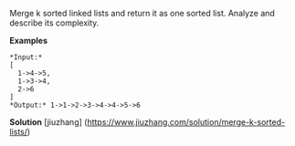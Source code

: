 Merge k sorted linked lists and return it as one sorted list. Analyze and describe its complexity.

**Examples**
```
*Input:*
[
  1->4->5,
  1->3->4,
  2->6
]
*Output:* 1->1->2->3->4->4->5->6
```

**Solution**
[jiuzhang] (https://www.jiuzhang.com/solution/merge-k-sorted-lists/)
